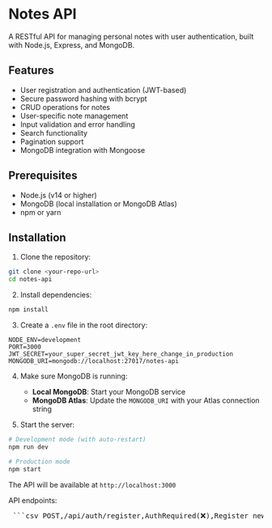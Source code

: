 # Notes API

A RESTful API for managing personal notes with user authentication, built with Node.js, Express, and MongoDB.

## Features

- User registration and authentication (JWT-based)
- Secure password hashing with bcrypt
- CRUD operations for notes
- User-specific note management
- Input validation and error handling
- Search functionality
- Pagination support
- MongoDB integration with Mongoose

## Prerequisites

- Node.js (v14 or higher)
- MongoDB (local installation or MongoDB Atlas)
- npm or yarn

## Installation

1. Clone the repository:
```bash
git clone <your-repo-url>
cd notes-api
```

2. Install dependencies:
```bash
npm install
```

3. Create a `.env` file in the root directory:
```env
NODE_ENV=development
PORT=3000
JWT_SECRET=your_super_secret_jwt_key_here_change_in_production
MONGODB_URI=mongodb://localhost:27017/notes-api
```

4. Make sure MongoDB is running:
   - **Local MongoDB**: Start your MongoDB service
   - **MongoDB Atlas**: Update the `MONGODB_URI` with your Atlas connection string

5. Start the server:
```bash
# Development mode (with auto-restart)
npm run dev

# Production mode
npm start
```

The API will be available at `http://localhost:3000`

API endpoints:

<pre> ```csv POST,/api/auth/register,AuthRequired(❌),Register new user POST,/api/auth/login,AuthRequired(❌),Login user GET,/api/auth/profile,AuthRequired(✅),Get user profile POST,/api/notes,AuthRequired(✅),Create note GET,/api/notes,AuthRequired(✅),Get all notes (paginated/searchable) GET,/api/notes/:id,AuthRequired(✅),Get single note PUT,/api/notes/:id,AuthRequired(✅),Update note DELETE,/api/notes/:id,AuthRequired(✅),Delete note GET,/api/health,AuthRequired(❌),Health check ``` </pre>



